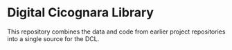 # Digital Cicognara Library #
This repository combines the data and code from earlier project repositories into a single source for the DCL.

